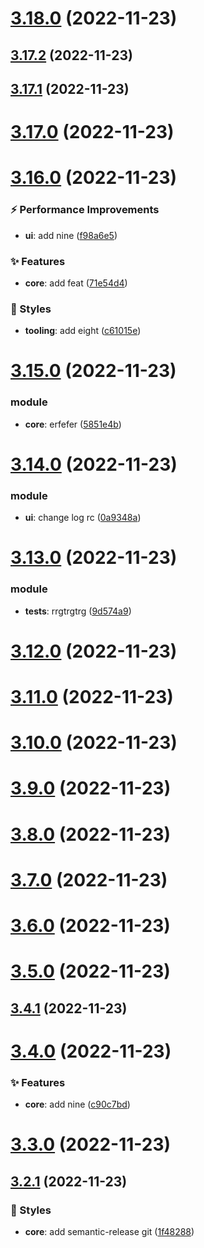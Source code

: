 # [3.18.0](https://github.com/basantech89/semantic-cli-test/compare/v3.17.2...v3.18.0) (2022-11-23)

## [3.17.2](https://github.com/basantech89/semantic-cli-test/compare/v3.17.1...v3.17.2) (2022-11-23)

## [3.17.1](https://github.com/basantech89/semantic-cli-test/compare/v3.17.0...v3.17.1) (2022-11-23)

# [3.17.0](https://github.com/basantech89/semantic-cli-test/compare/v3.16.0...v3.17.0) (2022-11-23)

# [3.16.0](https://github.com/basantech89/semantic-cli-test/compare/v3.15.0...v3.16.0) (2022-11-23)


### ⚡ Performance Improvements

* **ui**: add nine ([f98a6e5](https://github.com/basantech89/semantic-cli-test/commit/f98a6e5)) 


### ✨ Features

* **core**: add feat ([71e54d4](https://github.com/basantech89/semantic-cli-test/commit/71e54d4)) 


### 💄 Styles

* **tooling**: add eight ([c61015e](https://github.com/basantech89/semantic-cli-test/commit/c61015e))

# [3.15.0](https://github.com/basantech89/semantic-cli-test/compare/v3.14.0...v3.15.0) (2022-11-23)


### module

* **core**: erfefer ([5851e4b](https://github.com/basantech89/semantic-cli-test/commit/5851e4b))

# [3.14.0](https://github.com/basantech89/semantic-cli-test/compare/v3.13.0...v3.14.0) (2022-11-23)


### module

* **ui**: change log rc ([0a9348a](https://github.com/basantech89/semantic-cli-test/commit/0a9348a))

# [3.13.0](https://github.com/basantech89/semantic-cli-test/compare/v3.12.0...v3.13.0) (2022-11-23)


### module

* **tests**: rrgtrgtrg ([9d574a9](https://github.com/basantech89/semantic-cli-test/commit/9d574a9))

# [3.12.0](https://github.com/basantech89/semantic-cli-test/compare/v3.11.0...v3.12.0) (2022-11-23)

# [3.11.0](https://github.com/basantech89/semantic-cli-test/compare/v3.10.0...v3.11.0) (2022-11-23)

# [3.10.0](https://github.com/basantech89/semantic-cli-test/compare/v3.9.0...v3.10.0) (2022-11-23)

# [3.9.0](https://github.com/basantech89/semantic-cli-test/compare/v3.8.0...v3.9.0) (2022-11-23)

# [3.8.0](https://github.com/basantech89/semantic-cli-test/compare/v3.7.0...v3.8.0) (2022-11-23)

# [3.7.0](https://github.com/basantech89/semantic-cli-test/compare/v3.6.0...v3.7.0) (2022-11-23)

# [3.6.0](https://github.com/basantech89/semantic-cli-test/compare/v3.5.0...v3.6.0) (2022-11-23)

# [3.5.0](https://github.com/basantech89/semantic-cli-test/compare/v3.4.1...v3.5.0) (2022-11-23)

## [3.4.1](https://github.com/basantech89/semantic-cli-test/compare/v3.4.0...v3.4.1) (2022-11-23)

# [3.4.0](https://github.com/basantech89/semantic-cli-test/compare/v3.3.0...v3.4.0) (2022-11-23)


### ✨ Features

* **core**: add nine ([c90c7bd](https://github.com/basantech89/semantic-cli-test/commit/c90c7bd))

# [3.3.0](https://github.com/basantech89/semantic-cli-test/compare/v3.2.1...v3.3.0) (2022-11-23)

## [3.2.1](https://github.com/basantech89/semantic-cli-test/compare/v3.2.0...v3.2.1) (2022-11-23)


### 💄 Styles

* **core**: add semantic-release git ([1f48288](https://github.com/basantech89/semantic-cli-test/commit/1f48288))
